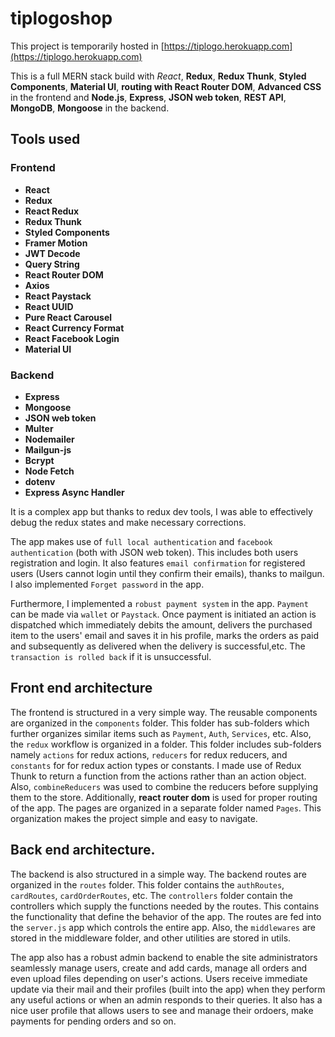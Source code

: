 # tiplogoshop

This project is temporarily hosted in [https://tiplogo.herokuapp.com](https://tiplogo.herokuapp.com)

This is a full MERN stack build with *React*, **Redux**, **Redux Thunk**, **Styled Components**, **Material UI**, **routing with React Router DOM**, **Advanced CSS** in the frontend 
and **Node.js**, **Express**, **JSON web token**, **REST API**, **MongoDB**, **Mongoose** in the backend.

## Tools used

### Frontend

- **React**
- **Redux**
- **React Redux**
- **Redux Thunk**
- **Styled Components**
- **Framer Motion**
- **JWT Decode**
- **Query String**
- **React Router DOM**
- **Axios**
- **React Paystack**
- **React UUID**
- **Pure React Carousel**
- **React Currency Format**
- **React Facebook Login**
- **Material UI**

### Backend

- **Express**
- **Mongoose**
- **JSON web token**
- **Multer**
- **Nodemailer**
- **Mailgun-js**
- **Bcrypt**
- **Node Fetch**
- **dotenv**
- **Express Async Handler**

It is a complex app but thanks to redux dev tools, I was able to effectively debug the redux states and make necessary corrections.

The app makes use of `full local authentication` and `facebook authentication` (both with JSON web token). This includes both users registration and login.
It also features `email confirmation` for registered users (Users cannot login until they confirm their emails), thanks to mailgun. 
I also implemented `Forget password` in the app.

Furthermore, I implemented a `robust payment system` in the app. `Payment` can be made via `wallet` or `Paystack`. Once payment is initiated an action is dispatched which immediately 
debits the amount, delivers the purchased item to the users' email and saves it in his profile, marks the orders as paid and subsequently as delivered when the delivery is successful,etc.
The `transaction is rolled back` if it is unsuccessful.

## Front end architecture
The frontend is structured in a very simple way. The reusable components are organized in the `components` folder. This folder has sub-folders which further organizes similar items
such as `Payment`, `Auth`, `Services`, etc. 
Also, the `redux` workflow is organized in a folder. This folder includes sub-folders namely `actions` for redux actions, `reducers`
for redux reducers, and `constants` for for redux action types or constants. I made use of Redux Thunk to return a function from the actions rather than an action object.
Also, `combineReducers` was used to combine the reducers before supplying them to the store. 
Additionally, **react router dom** is used for proper routing of the app. The pages are organized in a separate folder named `Pages`. This organization makes the project simple and easy to navigate.

## Back end architecture.
The backend is also structured in a simple way. The backend routes are organized in the `routes` folder. This folder contains the `authRoutes`, `cardRoutes`, `cardOrderRoutes`, etc.
The `controllers` folder contain the controllers which supply the functions needed by the routes. This contains the functionality that define the behavior of the app.
The routes are fed into the `server.js` app which controls the entire app. Also, the `middlewares` are stored in the middleware folder, and other utilities are stored in utils.

The app also has a robust admin backend to enable the site administrators seamlessly manage users, create and add cards, manage all orders and even upload files depending on user's actions. Users receive immediate update via their mail and their profiles (built into the app) when they perform any useful actions or when an admin responds to their queries. It also has a nice user profile that allows users to see and manage their ordoers, make payments for pending orders and so on.

